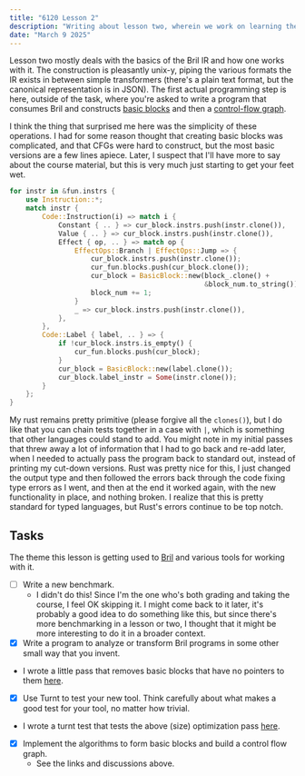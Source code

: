 ```yaml
---
title: "6120 Lesson 2"
description: "Writing about lesson two, wherein we work on learning the codebase and writing the basics."
date: "March 9 2025"
---
```


Lesson two mostly deals with the basics of the Bril IR and how one works with it.  The construction is pleasantly unix-y, piping the various formats the IR exists in between simple transformers (there's a plain text format, but the canonical representation is in JSON).  The first actual programming step is here, outside of the task, where you're asked to write a program that consumes Bril and constructs [basic blocks](https://github.com/evanmcc/6120/commit/0adcba12616b8e1108c678a3bf62deb8fa2f1a17) and then a [control-flow graph](https://github.com/evanmcc/6120/commit/21c3d168ceb74f52c4c05b5ffecb93c1a54a4dad).

I think the thing that surprised me here was the simplicity of these operations.  I had for some reason thought that creating basic blocks was complicated, and that CFGs were hard to construct, but the most basic versions are a few lines apiece.  Later, I suspect that I'll have more to say about the course material, but this is very much just starting to get your feet wet.

```rust
for instr in &fun.instrs {
    use Instruction::*;
    match instr {
        Code::Instruction(i) => match i {
            Constant { .. } => cur_block.instrs.push(instr.clone()),
            Value { .. } => cur_block.instrs.push(instr.clone()),
            Effect { op, .. } => match op {
                EffectOps::Branch | EffectOps::Jump => {
                    cur_block.instrs.push(instr.clone());
                    cur_fun.blocks.push(cur_block.clone());
                    cur_block = BasicBlock::new(block_.clone() +
                                                &block_num.to_string());
                    block_num += 1;
                }
                _ => cur_block.instrs.push(instr.clone()),
            },
        },
        Code::Label { label, .. } => {
            if !cur_block.instrs.is_empty() {
                cur_fun.blocks.push(cur_block);
            }
            cur_block = BasicBlock::new(label.clone());
            cur_block.label_instr = Some(instr.clone());
        }
    };
}
```

My rust remains pretty primitive (please forgive all the `clones()`), but I do like that you can chain tests together in a case with `|`, which is something that other languages could stand to add.  You might note in my initial passes that threw away a lot of information that I had to go back and re-add later, when I needed to actually pass the program back to standard out, instead of printing my cut-down versions.  Rust was pretty nice for this, I just changed the output type and then followed the errors back through the code fixing type errors as I went, and then at the end it worked again, with the new functionality in place, and nothing broken.  I realize that this is pretty standard for typed languages, but Rust's errors continue to be top notch.

## Tasks

The theme this lesson is getting used to [Bril](https://capra.cs.cornell.edu/bril/intro.html) and various tools for working with it.

- [ ] Write a new benchmark.
  - I didn't do this!  Since I'm the one who's both grading and taking the course, I feel OK skipping it.  I might come back to it later, it's probably a good idea to do something like this, but since there's more benchmarking in a lesson or two, I thought that it might be more interesting to do it in a broader context.
- [x]  Write a program to analyze or transform Bril programs in some other small way that you invent. 
  - I wrote a little pass that removes basic blocks that have no pointers to them [here](https://github.com/evanmcc/6120/commit/5ebd86507365845eb4865e3aa318de51e7dfbd33#diff-cb64330db7076e5a4545000fcd28a303ca64e8bd6e2b4beca7ac9fe51fafdc9dR151-R158). 
- [x]  Use Turnt to test your new tool. Think carefully about what makes a good test for your tool, no matter how trivial.
  - I wrote a turnt test that tests the above (size) optimization pass [here](https://github.com/evanmcc/6120/commit/2c7f197816f6aed8bc8b58843091c2d2dd2a23be).
- [x] Implement the algorithms to form basic blocks and build a control flow graph.
  - See the links and discussions above.
